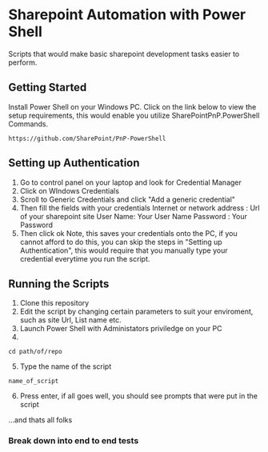 # Sharepoint Automation with Power Shell

Scripts that would make basic sharepoint development tasks easier to perform.

## Getting Started

Install Power Shell on your Windows PC.
Click on the link below to view the setup requirements, this would enable you utilize SharePointPnP.PowerShell Commands.

```
https://github.com/SharePoint/PnP-PowerShell
```
## Setting up Authentication
1. Go to control panel on your laptop and look for Credential Manager
2. Click on WIndows Credentials
3. Scroll to Generic Credentials and click "Add a generic credential"
4. Then fill the fields with your credentials
Internet or network address : Url of your sharepoint site
User Name: Your User Name
Password : Your Password 
5. Then click ok
Note, this saves your credentials onto the PC, if you cannot afford to do this, you can skip the steps in "Setting up Authentication", this would require that you manually type your credential everytime you run the script.


## Running the Scripts


1. Clone this repository
2. Edit the script by changing certain parameters to suit your enviroment,
such as site Url, List name etc.
3. Launch Power Shell with Administators priviledge on your PC
4. 
```
cd path/of/repo
```
5. Type the name of the script
```
name_of_script
```
6. Press enter, if all goes well, you should see prompts that were put in the script

...and thats all folks

### Break down into end to end tests